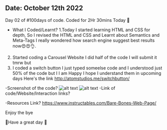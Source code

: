 Date: October 12th 2022
--------------------------------------------------
Day 02 of #100days of code.
Coded for 2Hr 30mins Today 🌟
- What I Coded/Learnt?
1.Today I started learning HTML and CSS for depth, So I revised the HTML and CSS and Learnt about Semantics and Meta-Tags I really wondered how 
search engine suggest best results now😍😍👌.
2. Started coding a Carousel Website I did half of the code I will submit it tmrw but
3. I coded a switch button I just typed someelse code and  I understood just 50% of the code but I I am Happy I hope I understand them in upcoming days 
Here's the link http://atomstudios.me/switchbutton/

-Screenshot of the code?
![alt text](https://pbs.twimg.com/media/Fe4qmxjacAAv759?format=jpg&name=large)
![alt text](https://pbs.twimg.com/media/Fe4qohzaYAE5nkx?format=jpg&name=large)
-Link of code/Website/Interaction links?

-Resources Link?
https://www.instructables.com/Bare-Bones-Web-Page/

Enjoy the bye 

🙏Have a great day 🙏

